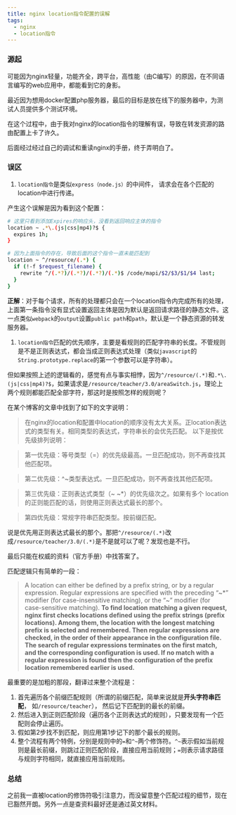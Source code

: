```yaml
---
title: nginx location指令配置的误解
tags:
  - nginx
  - location指令
---
```


### 源起
可能因为nginx轻量，功能齐全，跨平台，高性能（由C编写）的原因，在不同语言编写的web应用中，都能看到它的身影。

最近因为想用docker配置php服务器，最后的目标是放在线下的服务器中，为测试人员提供多个测试环境。

在这个过程中，由于我对nginx的location指令的理解有误，导致在转发资源的路由配置上卡了许久。

后面经过经过自己的调试和重读nginx的手册，终于弄明白了。

### 误区

1. `location指令`是类似`express（node.js）`的中间件， 请求会在各个匹配的location中进行传递。

产生这个误解是因为看到这个配置：
```bash
# 这里只看到添加Expires的响应头，没看到返回响应主体的指令
location ~ .*\.(js|css|mp4)?$ {
  expires 1h;
}

# 因为上面指令的存在，导致后面的这个指令一直未能匹配到
location ~ ^/resource/(.*) {
  if (!-f $request_filename) {
    rewrite ^/(.*?)/(.*?)/(.*?)/(.*)$ /code/mapi/$2/$3/$1/$4 last;
  }
}
```
**正解**：对于每个请求，所有的处理都只会在一个location指令内完成所有的处理，上面第一条指令没有显式设置返回主体是因为默认是返回请求路径的静态文件。这一点类似`webpack`的`output`设置`public path`和`path`，默认是一个静态资源的转发服务器。

1. `location指令`匹配的优先顺序，主要是看规则的匹配字符串的长度。不管规则是不是正则表达式，都会当成正则表达式处理（类似`javascript`的`String.prototype.replace`的第一个参数可以是字符串）。

但如果按照上述的逻辑看的，感觉有点与事实相悖，因为`^/resource/(.*)`和`.*\.(js|css|mp4)?$`，如果请求是`/resource/teacher/3.0/areaSwitch.js`，理论上两个规则都能匹配全部字符，那这时是按照怎样的规则呢？

在某个博客的文章中找到了如下的文字说明：
>在nginx的location和配置中location的顺序没有太大关系。正location表达式的类型有关。相同类型的表达式，字符串长的会优先匹配。
以下是按优先级排列说明：

>第一优先级：等号类型（=）的优先级最高。一旦匹配成功，则不再查找其他匹配项。

>第二优先级：^~类型表达式。一旦匹配成功，则不再查找其他匹配项。

>第三优先级：正则表达式类型（~ ~*）的优先级次之。如果有多个
location的正则能匹配的话，则使用正则表达式最长的那个。

>第四优先级：常规字符串匹配类型。按前缀匹配。

说是优先用正则表达式最长的那个。那把`^/resource/(.*)`改成`/resource/teacher/3.0/(.*)`是不是就可以了呢？发现也是不行。

最后只能在权威的资料（官方手册）中找答案了。

匹配逻辑只有简单的一段：
>A location can either be defined by a prefix string, or by a regular expression. Regular expressions are specified with the preceding “~*” modifier (for case-insensitive matching), or the “~” modifier (for case-sensitive matching). **To find location matching a given request, nginx first checks locations defined using the prefix strings (prefix locations). Among them, the location with the longest matching prefix is selected and remembered. Then regular expressions are checked, in the order of their appearance in the configuration file. The search of regular expressions terminates on the first match, and the corresponding configuration is used. If no match with a regular expression is found then the configuration of the prefix location remembered earlier is used.**

最重要的是加粗的那段，翻译过来整个流程是：

1. 首先遍历各个前缀匹配规则（所谓的前缀匹配，简单来说就是**开头字符串匹配**， 如`/resource/teacher`）， 然后记下匹配到的最长的前缀。
2. 然后进入到正则匹配阶段（遍历各个正则表达式的规则），只要发现有一个匹配则会停止遍历。
3. 假如第2步找不到匹配，则应用第1步记下的那个最长的规则。
4. 整个流程有两个特例，分别是规则中的`=`和`^~`两个修饰符。`^~`表示假如当前规则是最长前缀，则跳过正则匹配阶段，直接应用当前规则；`=`则表示请求路径与规则字符相同，就直接应用当前规则。

### 总结
之前我一直被location的修饰符吸引注意力，而没留意整个匹配过程的细节，现在已豁然开朗。另外一点是查资料最好还是通过英文材料。



